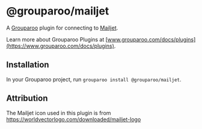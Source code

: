 # @grouparoo/mailjet

A [Grouparoo](https://www.grouparoo.com) plugin for connecting to [Mailjet](https://www.mailjet.com/).

Learn more about Grouparoo Plugins at [www.grouparoo.com/docs/plugins](https://www.grouparoo.com/docs/plugins).

## Installation

In your Grouparoo project, run `grouparoo install @grouparoo/mailjet`.

## Attribution

The Mailjet icon used in this plugin is from https://worldvectorlogo.com/downloaded/mailjet-logo
